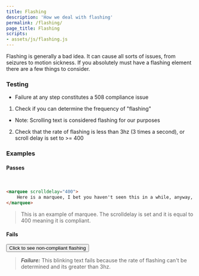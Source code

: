```yaml
---
title: Flashing
description: 'How we deal with flashing'
permalink: /flashing/
page_title: Flashing
scripts:
- assets/js/flashing.js
---
```

Flashing is generally a bad idea. It can cause all sorts of issues, from seizures to motion sickness. If you absolutely must have a flashing element there are a few things to consider. 

### Testing 

* Failure at any step constitutes a 508 compliance issue

1. Check if you can determine the frequency of "flashing"
  * Note: Scrolling text is considered flashing for our purposes
2. Check that the rate of flashing is less than 3hz (3 times a second), or scroll delay is set to >= 400

### Examples

#### Passes

<marquee scrolldelay = "400">Here is a marquee, I bet you haven't seen this in a while, anyway, the scroll delay is set to 400.</marquee>

```html
<marquee scrolldelay="400">
	Here is a marquee, I bet you haven't seen this in a while, anyway, the scroll delay is set to 400.
</marquee>
```

> This is an example of marquee. The scrolldelay is set and it is equal to 400 meaning it is compliant. 

#### Fails
<button type='button' id='blinkbutton'>Click to see non-compliant flashing</button>
<span class='blink' style='display:none;'>This text is blinking</span>

> ___Failure:___ This blinking text fails because the rate of flashing can't be determined and its greater than 3hz.
